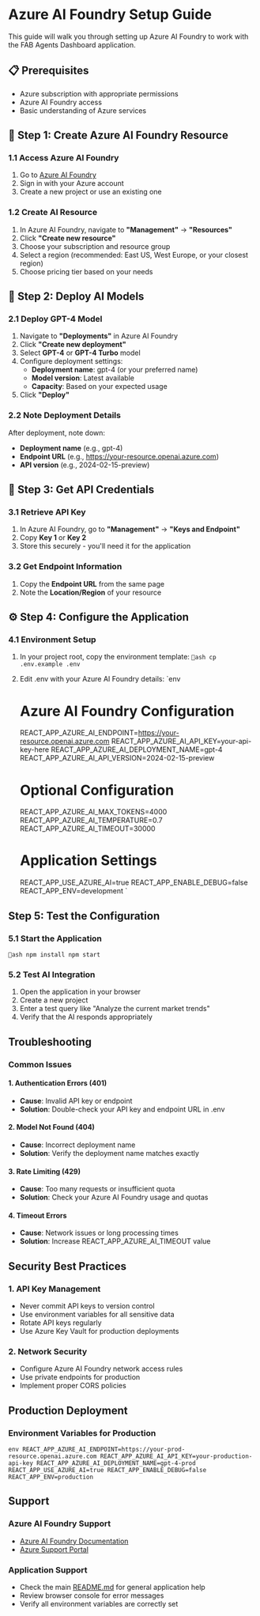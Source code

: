 ﻿# Azure AI Foundry Setup Guide

This guide will walk you through setting up Azure AI Foundry to work with the FAB Agents Dashboard application.

## 📋 Prerequisites

- Azure subscription with appropriate permissions
- Azure AI Foundry access
- Basic understanding of Azure services

## 🚀 Step 1: Create Azure AI Foundry Resource

### 1.1 Access Azure AI Foundry
1. Go to [Azure AI Foundry](https://ai.azure.com/)
2. Sign in with your Azure account
3. Create a new project or use an existing one

### 1.2 Create AI Resource
1. In Azure AI Foundry, navigate to **"Management"** → **"Resources"**
2. Click **"Create new resource"**
3. Choose your subscription and resource group
4. Select a region (recommended: East US, West Europe, or your closest region)
5. Choose pricing tier based on your needs

## 🔧 Step 2: Deploy AI Models

### 2.1 Deploy GPT-4 Model
1. Navigate to **"Deployments"** in Azure AI Foundry
2. Click **"Create new deployment"**
3. Select **GPT-4** or **GPT-4 Turbo** model
4. Configure deployment settings:
   - **Deployment name**: gpt-4 (or your preferred name)
   - **Model version**: Latest available
   - **Capacity**: Based on your expected usage
5. Click **"Deploy"**

### 2.2 Note Deployment Details
After deployment, note down:
- **Deployment name** (e.g., gpt-4)
- **Endpoint URL** (e.g., https://your-resource.openai.azure.com)
- **API version** (e.g., 2024-02-15-preview)

## 🔑 Step 3: Get API Credentials

### 3.1 Retrieve API Key
1. In Azure AI Foundry, go to **"Management"** → **"Keys and Endpoint"**
2. Copy **Key 1** or **Key 2**
3. Store this securely - you'll need it for the application

### 3.2 Get Endpoint Information
1. Copy the **Endpoint URL** from the same page
2. Note the **Location/Region** of your resource

## ⚙️ Step 4: Configure the Application

### 4.1 Environment Setup
1. In your project root, copy the environment template:
   `ash
   cp .env.example .env
   `

2. Edit .env with your Azure AI Foundry details:
   `env
   # Azure AI Foundry Configuration
   REACT_APP_AZURE_AI_ENDPOINT=https://your-resource.openai.azure.com
   REACT_APP_AZURE_AI_API_KEY=your-api-key-here
   REACT_APP_AZURE_AI_DEPLOYMENT_NAME=gpt-4
   REACT_APP_AZURE_AI_API_VERSION=2024-02-15-preview
   
   # Optional Configuration
   REACT_APP_AZURE_AI_MAX_TOKENS=4000
   REACT_APP_AZURE_AI_TEMPERATURE=0.7
   REACT_APP_AZURE_AI_TIMEOUT=30000
   
   # Application Settings
   REACT_APP_USE_AZURE_AI=true
   REACT_APP_ENABLE_DEBUG=false
   REACT_APP_ENV=development
   `

##  Step 5: Test the Configuration

### 5.1 Start the Application
`ash
npm install
npm start
`

### 5.2 Test AI Integration
1. Open the application in your browser
2. Create a new project
3. Enter a test query like "Analyze the current market trends"
4. Verify that the AI responds appropriately

##  Troubleshooting

### Common Issues

#### 1. Authentication Errors (401)
- **Cause**: Invalid API key or endpoint
- **Solution**: Double-check your API key and endpoint URL in .env

#### 2. Model Not Found (404)
- **Cause**: Incorrect deployment name
- **Solution**: Verify the deployment name matches exactly

#### 3. Rate Limiting (429)
- **Cause**: Too many requests or insufficient quota
- **Solution**: Check your Azure AI Foundry usage and quotas

#### 4. Timeout Errors
- **Cause**: Network issues or long processing times
- **Solution**: Increase REACT_APP_AZURE_AI_TIMEOUT value

##  Security Best Practices

### 1. API Key Management
- Never commit API keys to version control
- Use environment variables for all sensitive data
- Rotate API keys regularly
- Use Azure Key Vault for production deployments

### 2. Network Security
- Configure Azure AI Foundry network access rules
- Use private endpoints for production
- Implement proper CORS policies

##  Production Deployment

### Environment Variables for Production
`env
REACT_APP_AZURE_AI_ENDPOINT=https://your-prod-resource.openai.azure.com
REACT_APP_AZURE_AI_API_KEY=your-production-api-key
REACT_APP_AZURE_AI_DEPLOYMENT_NAME=gpt-4-prod
REACT_APP_USE_AZURE_AI=true
REACT_APP_ENABLE_DEBUG=false
REACT_APP_ENV=production
`

##  Support

### Azure AI Foundry Support
- [Azure AI Foundry Documentation](https://docs.microsoft.com/azure/ai-services/)
- [Azure Support Portal](https://portal.azure.com/#blade/Microsoft_Azure_Support/HelpAndSupportBlade)

### Application Support
- Check the main [README.md](./README.md) for general application help
- Review browser console for error messages
- Verify all environment variables are correctly set
